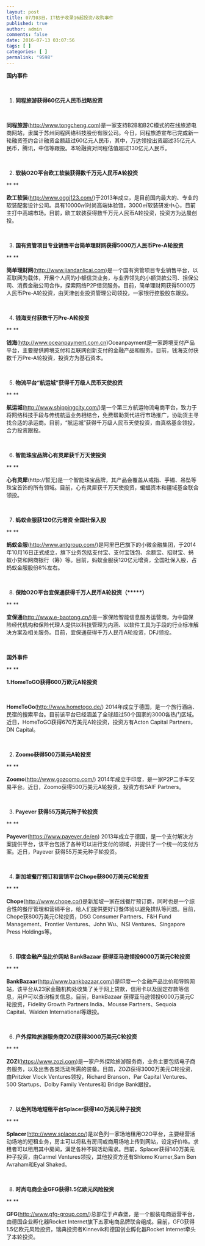 ```yaml
---
layout: post
title: 07月03日，IT桔子收录16起投资/收购事件
published: true
author: admin
comments: false
date: 2016-07-13 03:07:56
tags: [ ]
categories: [ ]
permalink: "9598"
---
```

**国内事件**

&nbsp;

1. **同程旅游获得60亿元人民币战略投资**

&nbsp;

**同程旅游**(http://www.tongcheng.com)是一家支持B2B和B2C模式的在线旅游电商网站，隶属于苏州同程网络科技股份有限公司。今日，同程旅游宣布已完成新一轮融资签约合计融资金额超过60亿元人民币，其中，万达领投出资超过35亿元人民币，腾讯，中信等跟投。本轮融资对同程估值超过130亿元人民币。

&nbsp;

2. **软装O2O平台欧工软装获得数千万元人民币A轮投资**

** **

**欧工软装**(http://www.oggj123.com/)于2013年成立，是目前国内最大的、专业的软装配套设计公司。具有10000㎡时尚高端体验馆，3000㎡软装研发中心，目前主打中高端市场。目前，欧工软装获得数千万元人民币A轮投资，投资方为达晨创投。

&nbsp;

3. **国有资管项目专业销售平台简单理财网获得5000万人民币Pre-A轮投资**

** **

**简单理财网**(http://www.jiandanlicai.com)是一个国有资管项目专业销售平台，以互联网为载体，开展个人间的小额信贷业务，与业界领先的小额贷款公司、担保公司、消费金融公司合作，探索网络P2P借贷服务。目前，简单理财网获得5000万人民币Pre-A轮投资，由天津创业投资管理公司领投，一家银行控股股东跟投。

&nbsp;

4. **钱海支付获数千万Pre-A轮投资**

** **

**钱海**(http://www.oceanpayment.com.cn)Oceanpayment是一家跨境支付产品平台，主要提供跨境支付和互联网创新支付的金融产品和服务。目前，钱海支付获数千万Pre-A轮投资，投资方为基石资本。

&nbsp;

5. **物流平台“航运城”获得千万级人民币天使投资**

** **

**航运城**(http://www.shippingcity.com/)是一个第三方航运物流电商平台，致力于将网络科技手段与传统航运业务相结合，免费帮助货代进行市场推广，协助货主寻找合适的承运商。目前，“航运城”获得千万级人民币天使投资，由真格基金领投，合力投资跟投。

&nbsp;

6. **智能珠宝品牌心有灵犀获千万天使投资**

** **

**心有灵犀**(http://暂无)是一个智能珠宝品牌，其产品会覆盖从戒指、手镯、吊坠等珠宝首饰的所有领域。目前，心有灵犀获千万天使投资，蝙蝠资本和疆域基金联合领投。

&nbsp;

7. **蚂蚁金服获120亿元增资 全国社保入股**

** **

**蚂蚁金服**(http://www.antgroup.com/)是阿里巴巴旗下的小微金融集团，于2014年10月16日正式成立，旗下业务包括支付宝、支付宝钱包、余额宝、招财宝、蚂蚁小贷和网商银行（筹）等。目前，蚂蚁金服获120亿元增资，全国社保入股，占蚂蚁金服股份8%左右。

&nbsp;

8. **保险O2O平台宜保通获得千万人民币A轮投资（\*****）**

** **

**宜保通**(http://www.e-baotong.cn/)是一家保险智能信息服务运营商，为中国保险经代机构和保险代理人提供以科技管理为内涵、以软件工具为手段的行业标准解决方案及相关服务。目前，宜保通获得千万人民币A轮投资，DFJ领投。

&nbsp;

**国外事件**

** **

**1.HomeToGO获得600万欧元A轮投资**

&nbsp;

**HomeToGo**(http://www.hometogo.de/) 2014年成立于德国，是一个旅行酒店、民宿的搜索平台。目前该平台已经涵盖了全球超过50个国家的3000各热门区域。近日，HomeToGO获得670万美元A轮投资，投资方有Acton Capital Partners，DN Capital。

&nbsp;

2. **Zoomo获得500万美元A轮投资**

** **

**Zoomo**(http://www.gozoomo.com/) 2014年成立于印度，是一家P2P二手车交易平台。近日，Zoomo获得500万美元A轮投资，投资方有SAIF Partners。

&nbsp;

3. **Payever 获得55万美元种子轮投资**

** **

**Payever**(https://www.payever.de/en) 2013年成立于德国，是一个支付解决方案提供平台，该平台包括了各种可以进行支付的领域，并提供了一个统一的支付方案。近日，Payever 获得55万美元种子轮投资。

&nbsp;

4. **新加坡餐厅预订和营销平台Chope获800万美元C轮投资**

** **

**Chope**(http://www.chope.co/)是新加坡一家在线餐厅预订商，同时也是一个综合性的餐厅管理和营销平台，给人们提供更好订餐体验以避免排队等问题。目前，Chope获800万美元C轮投资，DSG Consumer Partners、F&H Fund Management、Frontier Ventures、John Wu、NSI Ventures、Singapore Press Holdings等。

&nbsp;

5. **印度金融产品比价网站 BankBazaar 获得亚马逊领投6000万美元C轮投资**

** **

**BankBazaar**(http://www.bankbazaar.com/)是印度一个金融产品比价和导购网站，该平台从23家金融机构处收集了关于网上贷款，信用卡以及固定存款等信息，用户可以查询相关信息。目前，BankBazaar 获得亚马逊领投6000万美元C轮投资，Fidelity Growth Partners India、Mousse Partners、Sequoia Capital、Walden International等跟投。

&nbsp;

6. **户外探险旅游服务商ZOZl获得3000万美元C轮投资**

** **

**ZOZI**(https://www.zozi.com)是一家户外探险旅游服务商，业务主要包括电子商务服务，以及出售各类活动所需的装备。目前，ZOZl获得3000万美元C轮投资，由Pritzker Vlock Ventures领投，Richard Branson、Par Capital Ventures、500 Startups、Dolby Family Ventures和 Bridge Bank跟投。

&nbsp;

7. **以色列场地短租平台Splacer获得140万美元种子投资**

** **

**Splacer**(http://www.splacer.co/)是以色列一家场地租用O2O平台，主要经营活动场地的短租业务，房主可以将私有房间或商用场地上传到网站，设定好价格。求租者可以租用其中房间，满足各种不同活动需求。目前，Splacer获得140万美元种子投资，由Carmel Ventures领投，其他投资方还有Shlomo Kramer,Sam Ben Avraham和Eyal Shaked。

&nbsp;

8. **时尚电商企业GFG获得1.5亿欧元风险投资**

** **

**GFG**(http://www.gfg-group.com/)总部位于卢森堡，是一个服装电商运营平台，由德国企业孵化器Rocket Internet旗下五家电商品牌联合组成。目前，GFG获得1.5亿欧元风险投资，瑞典投资者Kinnevik和德国创业孵化器Rocket Internet牵头了本轮投资。